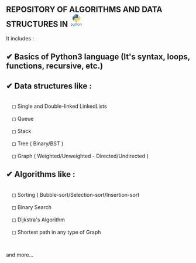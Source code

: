 <h2> REPOSITORY OF ALGORITHMS AND DATA STRUCTURES IN <img src="https://raw.githubusercontent.com/devicons/devicon/master/icons/python/python-original-wordmark.svg" alt="python" width="35" height="35" /></h2>
<p allign="left"> It includes : </p>
<h2>✔ Basics of Python3 language (It's syntax, loops, functions, recursive, etc.)</h2>
<h2>✔ Data structures like : </h2>
<br> &nbsp &nbsp ◻ Single and Double-linked LinkedLists </br>
<br> &nbsp &nbsp ◻ Queue </br>
<br> &nbsp &nbsp ◻ Stack </br>
<br> &nbsp &nbsp ◻ Tree ( Binary/BST ) </br>
<br> &nbsp &nbsp ◻ Graph ( Weighted/Unweighted - Directed/Undirected ) </br>
<h2>✔ Algorithms like : </h2>
<br> &nbsp &nbsp ◻ Sorting ( Bubble-sort/Selection-sort/Insertion-sort </br>
<br> &nbsp &nbsp ◻ Binary Search </br> 
<br> &nbsp &nbsp  ◻ Dijkstra's Algorithm </br>
<br> &nbsp &nbsp ◻ Shortest path in any type of Graph </br>
<p> &nbsp </p>
and more...

